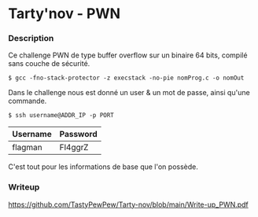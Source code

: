 # Tarty'nov - PWN
### Description

Ce challenge PWN de type buffer overflow sur un binaire 64 bits, compilé sans couche de sécurité.

`$ gcc -fno-stack-protector -z execstack -no-pie nomProg.c -o nomOut`

Dans le challenge nous est donné un user & un mot de passe, ainsi qu'une commande.

`$ ssh username@ADDR_IP -p PORT`

Username  | Password
------------- | -------------
flagman  | Fl4ggrZ

C'est tout pour les informations de base que l'on possède.

### Writeup
https://github.com/TastyPewPew/Tarty-nov/blob/main/Write-up_PWN.pdf
